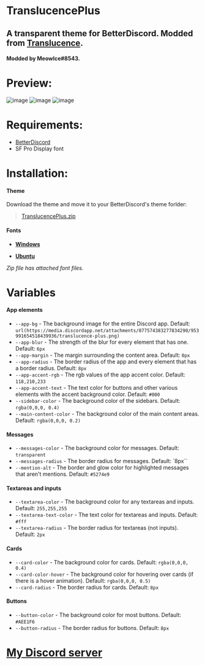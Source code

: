 # TranslucencePlus
## A transparent theme for BetterDiscord. Modded from [Translucence](https://betterdiscord.app/theme/Translucence).
#### Modded by MeowIce#8543.

# Preview:
![image](https://user-images.githubusercontent.com/70711319/159843965-75663a99-a703-478a-a32b-2a3bdc8a0485.png)
![image](https://user-images.githubusercontent.com/70711319/159843998-7e83aaae-e9f2-48f8-89a4-cc46f19cb25b.png)
![image](https://user-images.githubusercontent.com/70711319/159844016-f09e2fd3-08b7-4ba5-8646-cc015e8f0a6c.png)

# Requirements:
- [BetterDiscord](https://betterdiscord.app/)
- SF Pro Display font

# Installation:
#### Theme
Download the theme and move it to your BetterDiscord's theme forlder:
> [TranslucencePlus.zip](https://github.com/FurryOfficial/TranslucencePlus/releases/download/Release/TranslucencePlus.zip)

#### Fonts
- **[Windows](https://www.lifewire.com/installing-truetype-or-opentype-fonts-in-windows-1074134)**

- **[Ubuntu](https://itsfoss.com/install-fonts-ubuntu/)**

*Zip file has attached font files.*

# Variables

#### App elements
 - `--app-bg` - The background image for the entire Discord app. Default: `url(https://media.discordapp.net/attachments/877574383277834290/953991654518439936/translucence-plus.png)`
 - `--app-blur` - The strength of the blur for every element that has one. Default: `6px`
 - `--app-margin` - The margin surrounding the content area. Default: `0px`
 - `--app-radius` - The border radius of the app and every element that has a border radius. Default: `8px`
 - `--app-accent-rgb` - The rgb values of the app accent color. Default: `118,210,233`
 - `--app-accent-text` - The text color for buttons and other various elements with the accent background color. Default: `#000`
 - `--sidebar-color` - The background color of the sidebars. Default: `rgba(0,0,0, 0.4)`
 - `--main-content-color` - The background color of the main content areas. Default: `rgba(0,0,0, 0.2)`

#### Messages
 - `--messages-color` - The background color for messages. Default: `transparent`
 - `--messages-radius` - The border radius for messages. Default: `8px``
 - `--mention-alt` - The border and glow color for highlighted messages that aren't mentions. Default: `#5274e9`

#### Textareas and inputs
 - `--textarea-color` - The background color for any textareas and inputs. Default: `255,255,255`
 - `--textarea-text-color` - The text color for textareas and inputs. Default: `#fff`
 - `--textarea-radius` - The border radius for textareas (not inputs). Default: `2px`

#### Cards
 - `--card-color` - The background color for cards. Default: `rgba(0,0,0, 0.4)`
 - `--card-color-hover` - The background color for hovering over cards (if there is a hover animation). Default: `rgba(0,0,0, 0.5)`
 - `--card-radius` - The border radius for cards. Default: `8px`

#### Buttons
 - `--button-color` - The background color for most buttons. Default: `#AEE1F6`
 - `--button-radius` - The border radius for buttons. Default: `8px`


# [My Discord server](https://discord.gg/YHsw9aDzG5)
